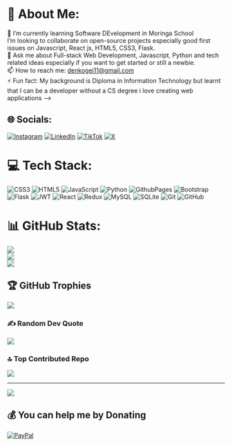 # 💫 About Me:
🌱 I’m currently learning Software DEvelopment in Moringa School<br>I’m looking to collaborate on open-source projects especially good first issues on Javascript, React js, HTML5, CSS3, Flask.<br>💬 Ask me about Full-stack Web Development, Javascript, Python and tech related ideas especially if you want to get started or still a newbie.<br>📫 How to reach me: denkogei11@gmail.com<br>⚡ Fun fact: My background is Diploma in Information Technology but learnt that I can be a developer without a CS degree i love creating web applications -->


## 🌐 Socials:
[![Instagram](https://img.shields.io/badge/Instagram-%23E4405F.svg?logo=Instagram&logoColor=white)](https://instagram.com/denkogei) [![LinkedIn](https://img.shields.io/badge/LinkedIn-%230077B5.svg?logo=linkedin&logoColor=white)](https://linkedin.com/in/dennis-kemboi) [![TikTok](https://img.shields.io/badge/TikTok-%23000000.svg?logo=TikTok&logoColor=white)](https://tiktok.com/@.denkogei) [![X](https://img.shields.io/badge/X-black.svg?logo=X&logoColor=white)](https://x.com/DENKOGEI) 

# 💻 Tech Stack:
![CSS3](https://img.shields.io/badge/css3-%231572B6.svg?style=for-the-badge&logo=css3&logoColor=white) ![HTML5](https://img.shields.io/badge/html5-%23E34F26.svg?style=for-the-badge&logo=html5&logoColor=white) ![JavaScript](https://img.shields.io/badge/javascript-%23323330.svg?style=for-the-badge&logo=javascript&logoColor=%23F7DF1E) ![Python](https://img.shields.io/badge/python-3670A0?style=for-the-badge&logo=python&logoColor=ffdd54) ![GithubPages](https://img.shields.io/badge/github%20pages-121013?style=for-the-badge&logo=github&logoColor=white) ![Bootstrap](https://img.shields.io/badge/bootstrap-%238511FA.svg?style=for-the-badge&logo=bootstrap&logoColor=white) ![Flask](https://img.shields.io/badge/flask-%23000.svg?style=for-the-badge&logo=flask&logoColor=white) ![JWT](https://img.shields.io/badge/JWT-black?style=for-the-badge&logo=JSON%20web%20tokens) ![React](https://img.shields.io/badge/react-%2320232a.svg?style=for-the-badge&logo=react&logoColor=%2361DAFB) ![Redux](https://img.shields.io/badge/redux-%23593d88.svg?style=for-the-badge&logo=redux&logoColor=white) ![MySQL](https://img.shields.io/badge/mysql-4479A1.svg?style=for-the-badge&logo=mysql&logoColor=white) ![SQLite](https://img.shields.io/badge/sqlite-%2307405e.svg?style=for-the-badge&logo=sqlite&logoColor=white) ![Git](https://img.shields.io/badge/git-%23F05033.svg?style=for-the-badge&logo=git&logoColor=white) ![GitHub](https://img.shields.io/badge/github-%23121011.svg?style=for-the-badge&logo=github&logoColor=white)
# 📊 GitHub Stats:
![](https://github-readme-stats.vercel.app/api?username=denkogei&theme=dark&hide_border=false&include_all_commits=true&count_private=true)<br/>
![](https://github-readme-streak-stats.herokuapp.com/?user=denkogei&theme=dark&hide_border=false)<br/>
![](https://github-readme-stats.vercel.app/api/top-langs/?username=denkogei&theme=dark&hide_border=false&include_all_commits=true&count_private=true&layout=compact)

## 🏆 GitHub Trophies
![](https://github-profile-trophy.vercel.app/?username=denkogei&theme=radical&no-frame=false&no-bg=false&margin-w=4)

### ✍️ Random Dev Quote
![](https://quotes-github-readme.vercel.app/api?type=horizontal&theme=radical)

### 🔝 Top Contributed Repo
![](https://github-contributor-stats.vercel.app/api?username=denkogei&limit=5&theme=dark&combine_all_yearly_contributions=true)

---
[![](https://visitcount.itsvg.in/api?id=denkogei&icon=0&color=0)](https://visitcount.itsvg.in)

  ## 💰 You can help me by Donating
  [![PayPal](https://img.shields.io/badge/PayPal-00457C?style=for-the-badge&logo=paypal&logoColor=white)](https://paypal.me/DennisKemboi) 

  
<!-- Proudly created with GPRM ( https://gprm.itsvg.in ) -->
